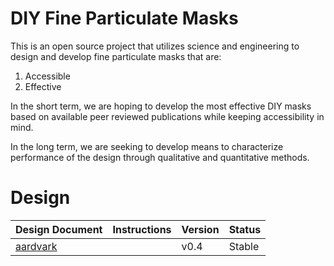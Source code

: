 # DIY Fine Particulate Masks
This is an open source project that utilizes science and engineering to design and develop fine particulate masks that are:

1. Accessible 
2. Effective

In the short term, we are hoping to develop the most effective DIY masks based on available peer reviewed publications while keeping accessibility in mind.

In the long term, we are seeking to develop means to characterize performance of the design through qualitative and quantitative methods. 

# Design

| Design Document | Instructions | Version | Status |
| ------ | ------ | ------ | ------ |
| [aardvark](https://github.com/Tomato-Masks/diy-fine-particulate-mask/tree/master/designs/aardvark) | | v0.4 | Stable